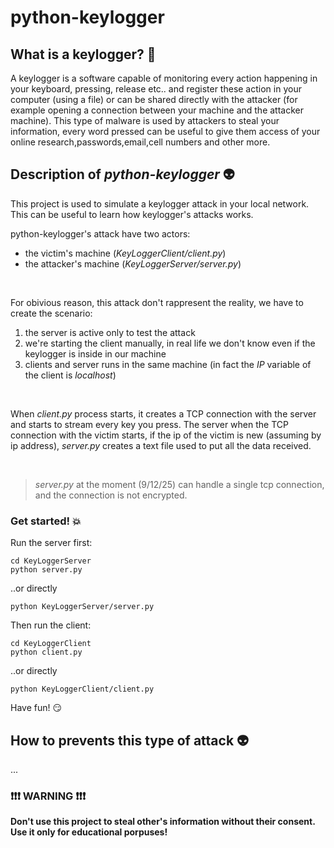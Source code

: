 # python-keylogger

## What is a keylogger? :tea:
<p>A keylogger is a software capable of monitoring every action happening in your keyboard, pressing, release etc.. and register these action in your computer (using a file) or can be shared directly with the attacker (for example opening a connection between your machine and the attacker machine). This type of malware is used by attackers to steal your information, every word pressed can be useful to give them access of your online research,passwords,email,cell numbers and other more.</p>  

## Description of *python-keylogger* :alien:
<p>
This project is used to simulate a keylogger attack in your local network. This can be useful to learn how keylogger's attacks works.
</p>


python-keylogger's attack have two actors: <br>
- the victim's machine (*KeyLoggerClient/client.py*) 
- the attacker's machine (*KeyLoggerServer/server.py*)

<br>

For obivious reason, this attack don't rappresent the reality, we have to create the scenario:
1. the server is active only to test the attack 
2. we're starting the client manually, in real life we don't know even if the keylogger is inside in our machine 
3. clients and server runs in the same machine (in fact the *IP* variable of the client is *localhost*)

<br> 

When *client.py* process starts, it creates a TCP connection with the server and starts to stream every key you press. The server when the TCP connection with the victim starts, if the ip of the victim is new (assuming by ip address), *server.py* creates a text file used to put all the data received. 

<br>

> *server.py* at the moment (9/12/25) can handle a single tcp connection, and the connection is not encrypted.    

### Get started! 💥

Run the server first:
```
cd KeyLoggerServer
python server.py
```
..or directly
```
python KeyLoggerServer/server.py
```
Then run the client:

```
cd KeyLoggerClient
python client.py
```
..or directly
```
python KeyLoggerClient/client.py
```

Have fun! :smirk:

## How to prevents this type of attack :alien:
...

### :exclamation::exclamation::exclamation: WARNING :exclamation::exclamation::exclamation:
**Don't use this project to steal other's information without their consent. Use it only for educational porpuses!**

